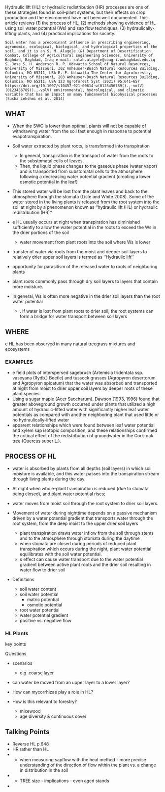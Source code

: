 Hydraulic lift (HL) or hydraulic redistribution (HR) processes are one of these strategies found in soil–plant systems, but their effects on crop production and the environment have not been well documented. This article reviews
(1) the process of HL,
(2) methods showing evidence of HL using soil water potential (Ws) and sap flow techniques, 
(3) hydraulically-lifting plants, and
(4) practical implications for society.

```
Soil water has a predominant influence in prescribing engineering, agronomic, ecological, biological, and hydrological properties of the soil, and it is an S. M. Alagele (&) Department of Desertification Combat, College of Agricultural Engineering Sciences, University of Baghdad, Baghdad, Iraq e-mail: salah.alagele@coagri.uobaghdad.edu.iq S. Jose S. H. Anderson R. P. Udawatta School of Natural Resources, University of Missouri, 302 Anheuser-Busch Natural Resources Building, Columbia, MO 65211, USA R. P. Udawatta The Center for Agroforestry, University of Missouri, 203 Anheuser-Busch Natural Resources Building, Columbia, MO 65211, USA 123 Agroforest Syst (2021) 95:641–657 https://doi.org/10.1007/s10457-021-00614-w(0123456789().,-volV)(0123456789().,-volV) environmental, hydrological, and climatic variable that has an impact on many fundamental biophysical processes (Susha Lekshmi et al. 2014)
```

## WHAT
- When the SWC is lower than optimal, plants will not be capable of withdrawing water from the soil fast enough in response to potential evapotranspiration.

- Soil water extracted by plant roots, is transformed into transpiration
	- In general, transpiration is the transport of water from the roots to the substomatal cells of leaves.
	- Then, the liquid phase changes to the gaseous phase (water vapor) and is transported from substomatal cells to the atmosphere following a decreasing water potential gradient (creating a lower osmotic potential in the leaf)

- This stored water will be lost from the plant leaves and back to the atmosphere through the stomata (Liste and White 2008). Some of the water stored in the living plants is released from the root system into the soil at night by a phenomenon known as ‘‘hydraulic lift (HL) or hydraulic redistribution (HR)’’
- e HL usually occurs at night when transpiration has diminished sufficiently to allow the water potential in the roots to exceed the Ws in the drier portions of the soil
	- water movement from plant roots into the soil where Ws is lower
- transfer of water via roots from the moist and deeper soil layers to relatively drier upper soil layers is termed as ‘‘Hydraulic lift’’
- opportunity for parasitism of the released water to roots of neighboring plants

- plant roots commonly pass through dry soil layers to layers that contain more moisture. 

- In general, Ws is often more negative in the drier soil layers than the root water potential
	- . If water is lost from plant roots to drier soil, the root systems can form a bridge for water transport between soil layers


## WHERE
e HL has been observed in many natural treegrass mixtures and ecosystems



### EXAMPLES
- e field plots of interspersed sagebrush (Artemisia tridentata ssp. vaseyana (Rydb.) Beetle) and tussock grasses (Agropyron desertorum and Agropyron spicatum) that the water was absorbed and transported at night from moist to drier upper soil layers by deeper roots of these plant species.
- Using a sugar maple (Acer Saccharum), Dawson (1993, 1996) found that greater aboveground growth occurred under plants that utilized a high amount of hydraulic-lifted water with significantly higher leaf water potentials as compared with another neighboring plant that used little or no hydraulically-lifted water
- apparent relationships which were found between leaf water potential and xylem sap isotopic composition, and these relationships confirmed the critical effect of the redistribution of groundwater in the Cork-oak tree (Quercus suber L.).



## PROCESS OF HL

- water is absorbed by plants from all depths (soil layers) in which soil moisture is available, and this water passes into the transpiration stream through living plants during the day.
- At night when whole-plant transpiration is reduced (due to stomata being closed), and plant water potential rises;
- water moves from moist soil through the root system to drier soil layers. 
- Movement of water during nighttime depends on a passive mechanism driven by a water potential gradient that transports water through the root system, from the deep moist to the upper drier soil layers
	- plant transpiration draws water inflow from the soil through stems and to the atmosphere through stomata during the daytime
	- when stomata are closed during periods of reduced plant transpiration which occurs during the night, plant water potential equilibrates with the soil water potential.
	- s effect can cause water transport due to the water potential gradient between active plant roots and the drier soil resulting in water flow to drier soil


- Definitions
	- soil water content
	- soil water potential
		- matric potential
		- osmotic potential
	- root water potential
	- water potential gradient
	- positive vs. negative flow


### HL Plants
key points

QUestions
- scenarios
	- e.g. coarse layer

- can water be moved from an upper layer to a lower layer?
- How can mycorrhizae play a role in HL?
- How is this relevant to forestry?
	- mixewood 
	- age diversity & continuous cover



## Talking Points
- Reverse HL p.648
- HR rather than HL
- - when measuring sapflow with the heat method - more precise understanding of the direction of flow within the plant vs. a change in distribution in the soil
- - TREE size - implications - even aged stands
- 
